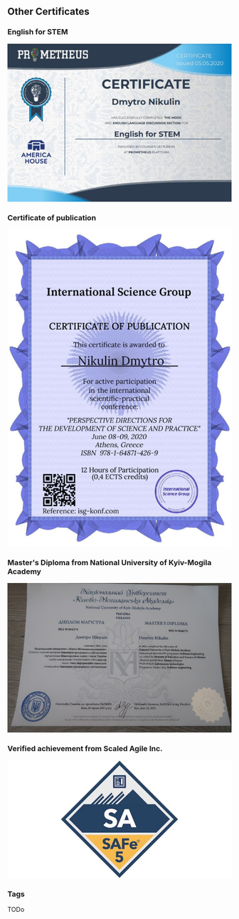 ## Other Certificates

### English for STEM
<img src="./Images/certStem.jpg" alt="TBD" />

### Certificate of publication
<img src="./Images/certPublication.jpg" alt="TBD" />

### Master's Diploma from National University of Kyiv-Mogila Academy
<img src="./Images/NaukmaDiploma.jpg" alt="TBD" />

### Verified achievement from Scaled Agile Inc.
<img src="./Images/certSAFe.jpg" alt="TBD" />

### Tags
TODo